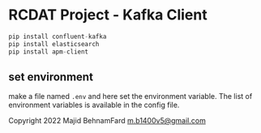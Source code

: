 # RCDAT Project - Kafka Client

```python
pip install confluent-kafka
pip install elasticsearch
pip install apm-client
```

## set environment
make a file named `.env` and here set the environment variable.
The list of environment variables is available in the config file.

Copyright 2022 Majid BehnamFard [m.b1400v5@gmail.com](m.b1400v5@gmail.com)